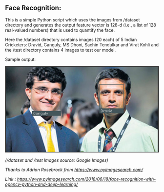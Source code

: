 ## Face Recognition:

This is a simple Python script which uses the images from /dataset directory and generates the output feature vector is 128-d (i.e., a list of 128 real-valued numbers) that is used to quantify the face.

Here the /dataset directory contains images (20 each) of 5 Indian Cricketers: Dravid, Ganguly, MS Dhoni, Sachin Tendulkar and Virat Kohli and the /test directory contains 4 images to test our model.

Sample output:

![Sample Output](https://github.com/tbrk1608/Face_Recognition/blob/master/sample_output.png?raw=true)

*(/dataset and /test Images source: Google Images)*

*Thanks to Adrian Rosebrock from https://www.pyimagesearch.com/*

*Link : https://www.pyimagesearch.com/2018/06/18/face-recognition-with-opencv-python-and-deep-learning/*
